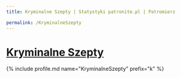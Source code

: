 ```yaml
---
title: Kryminalne Szepty | Statystyki patronite.pl | Patromierz

permalink: /KryminalneSzepty
---
```


# [Kryminalne Szepty](https://patronite.pl/KryminalneSzepty)

{% include profile.md name="KryminalneSzepty" prefix="k" %}
